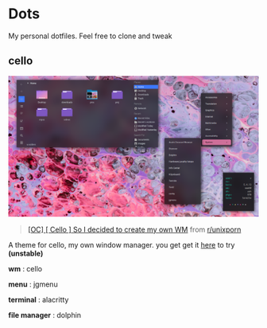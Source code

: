 # Dots
My personal dotfiles. Feel free to clone and tweak

cello
---
![cello](./images/cello.png)
<blockquote class="reddit-card" data-card-created="1586137820"><a href="https://www.reddit.com/r/unixporn/comments/er4pw5/oc_cello_so_i_decided_to_create_my_own_wm/">[OC] [ Cello ] So I decided to create my own WM</a> from <a href="http://www.reddit.com/r/unixporn">r/unixporn</a></blockquote>
<script async src="//embed.redditmedia.com/widgets/platform.js" charset="UTF-8"></script>


A theme for cello, my own window manager. you get get it [here](https://github.com/vnteles/cellowm) to try **(unstable)**

**wm** : cello

**menu** : jgmenu

**terminal** : alacritty

**file manager** : dolphin

